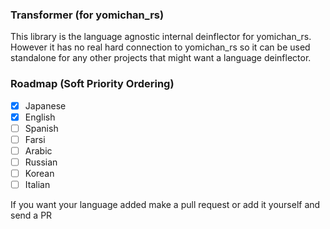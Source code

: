 ### Transformer (for yomichan_rs)
This library is the language agnostic internal deinflector for yomichan_rs. 
However it has no real hard connection to yomichan_rs so it can be used standalone for any other projects that might want a language deinflector.

### Roadmap (Soft Priority Ordering)
- [x] Japanese
- [x] English
- [ ] Spanish
- [ ] Farsi
- [ ] Arabic
- [ ] Russian
- [ ] Korean
- [ ] Italian

If you want your language added make a pull request or add it yourself and send a PR
